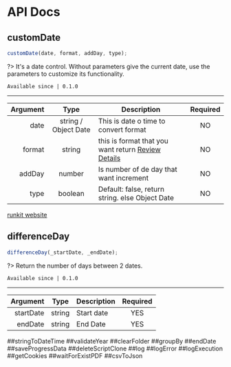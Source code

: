 # API Docs


## customDate 

```javascript
customDate(date, format, addDay, type);
```
?> It's a date control. Without parameters give the current date, use the parameters to customize its functionality. 

`Available since | 0.1.0`


---

| Argument |         Type         | Description                                     | Required |
|---------:|:--------------------:|-------------------------------------------------|:--------:|
|     date | string / Object Date | This is date o time to convert format                |    NO    |
|   format | string               | this is format that you want return [Review Details]()          |    NO    |
|   addDay | number               | Is number of de day that want increment         |    NO    |
|     type | boolean              | Default: false, return string. else Object Date |    NO    |

[runkit website](https://jasp402.github.io/js-packtools/examples/customDate.html ':include :type=iframe width=100%')


## differenceDay

```javascript
differenceDay(_startDate, _endDate);
```
?> Return the number of days between 2 dates.

`Available since | 0.1.0`

---

|  Argument 	|   Type  	| Description 	| Required 	|
|----------:	|:-------:	|-------------	|:--------:	|
| startDate 	| string  	| Start date  	|    YES      	|
|   endDate 	| string  	| End Date    	|    YES    	|




##stringToDateTime
##validateYear
##clearFolder
##groupBy
##endDate
##saveProgressData
##deleteScriptClone
##log
##logError
##logExecution
##getCookies
##waitForExistPDF
##csvToJson